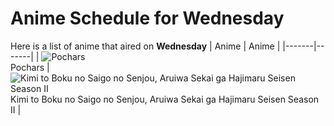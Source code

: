 # Anime Schedule for Wednesday
Here is a list of anime that aired on **Wednesday** 
| Anime | Anime |
|-------|-------|
| ![Pochars](https://cdn.myanimelist.net/images/anime/1155/145243.webp)<br>Pochars | ![Kimi to Boku no Saigo no Senjou, Aruiwa Sekai ga Hajimaru Seisen Season II](https://cdn.myanimelist.net/images/anime/1660/143460.webp)<br>Kimi to Boku no Saigo no Senjou, Aruiwa Sekai ga Hajimaru Seisen Season II |
